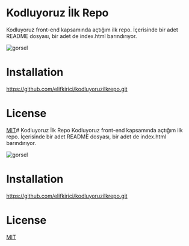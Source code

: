 # Kodluyoruz İlk Repo
Kodluyoruz front-end kapsamında açtığım ilk repo. İçerisinde bir adet README dosyası, bir adet de index.html barındırıyor.

![gorsel](https://miro.medium.com/max/3150/2*TZeK0kyHTRHVv3gUi8BtQg.png)

# Installation
https://github.com/elifkirici/kodluyoruzilkrepo.git

# License
[MIT](https://choosealicense.com/licenses/mit/)# Kodluyoruz İlk Repo
Kodluyoruz front-end kapsamında açtığım ilk repo. İçerisinde bir adet README dosyası, bir adet de index.html barındırıyor.

![gorsel](https://miro.medium.com/max/3150/2*TZeK0kyHTRHVv3gUi8BtQg.png)

# Installation
https://github.com/elifkirici/kodluyoruzilkrepo.git

# License
[MIT](https://choosealicense.com/licenses/mit/)
